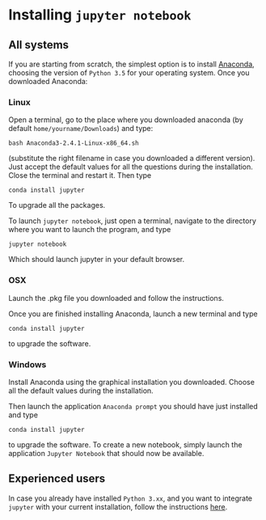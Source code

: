 # Installing `jupyter notebook`

## All systems
If you are starting from scratch, the simplest option is to install [Anaconda](https://www.continuum.io/downloads), choosing the version of `Python 3.5` for your operating system. Once you downloaded Anaconda:

### Linux

Open a terminal, go to the place where you downloaded anaconda (by default `home/yourname/Downloads`) and type:

```
bash Anaconda3-2.4.1-Linux-x86_64.sh
```

(substitute the right filename in case you downloaded a different version). Just accept the default values for all the questions during the installation. Close the terminal and restart it. Then type

```
conda install jupyter 
```

To upgrade all the packages.

To launch `jupyter notebook`, just open a terminal, navigate to the directory where you want to launch the program, and type 

```
jupyter notebook
```

Which should launch jupyter in your default browser.

### OSX

Launch the .pkg file you downloaded and follow the instructions.

Once you are finished installing Anaconda, launch a new terminal and type

```
conda install jupyter 
```

to upgrade the software.

### Windows

Install Anaconda using the graphical installation you downloaded. Choose all the default values during the installation. 

Then launch the application `Anaconda prompt` you should have just installed and type

```
conda install jupyter 
```

to upgrade the software. To create a new notebook, simply launch the application `Jupyter Notebook` that should now be available.

## Experienced users

In case you already have installed `Python 3.xx`, and you want to integrate `jupyter` with your current installation, follow the instructions [here](http://jupyter.readthedocs.org/en/latest/install.html#experienced-python-user-new-to-jupyter).

